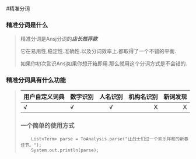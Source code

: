 #精准分词

### 精准分词是什么
> 精准分词是Ansj分词的***店长推荐款***
> 
> 它在易用性,稳定性.准确性.以及分词效率上.都取得了一个不错的平衡.
> 
> 如果你初次赏识Ansj如果你想开箱即用.那么就用这个分词方式是不会错的.





### 精准分词具有什么功能

><table>
<thead><tr>
<th>用户自定义词典</th>
<th align="left">数字识别</th>
<th align="center">人名识别</th>
<th align="right">机构名识别</th>
<th align="right">新词发现</th>
</tr></thead>
<tbody><tr>
<td>√</td>
<td align="left">√</td>
<td align="center">√</td>
<td align="right">Χ</td>
<td align="right">Χ</td>
</tr></tbody>
</table>


### 一个简单的使用方式
> 
		List<Term> parse = ToAnalysis.parse("让战士们过一个欢乐祥和的新春佳节。");
		System.out.println(parse);

